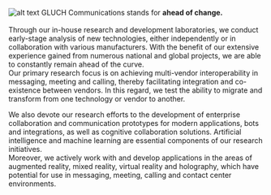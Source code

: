 ![alt text](https://www.gluch.de/wp-content/uploads/2023/03/headline.png)
GLUCH Communications stands for **ahead of change.** <br> <br>
Through our in-house research and development laboratories, we conduct early-stage analysis of new technologies, either independently or in collaboration with various manufacturers. With the benefit of our extensive experience gained from numerous national and global projects, we are able to constantly remain ahead of the curve.
<br>
Our primary research focus is on achieving multi-vendor interoperability in messaging, meeting and calling, thereby facilitating integration and co-existence between vendors. In this regard, we test the ability to migrate and transform from one technology or vendor to another.

We also devote our research efforts to the development of enterprise collaboration and communication prototypes for modern applications, bots and integrations, as well as cognitive collaboration solutions. Artificial intelligence and machine learning are essential components of our research initiatives.
<br>
Moreover, we actively work with and develop applications in the areas of augmented reality, mixed reality, virtual reality and holography, which have potential for use in messaging, meeting, calling and contact center environments.
